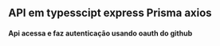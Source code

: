 ## API em typesscipt express Prisma axios
#### Api acessa e faz autenticação usando oauth do github


